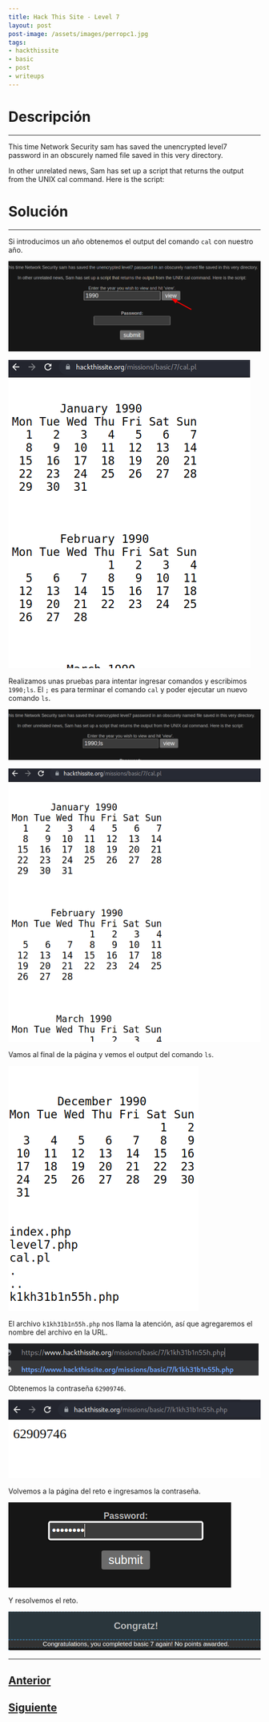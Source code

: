 ```yaml
---
title: Hack This Site - Level 7
layout: post
post-image: /assets/images/perropc1.jpg 
tags:
- hackthissite
- basic
- post
- writeups
---
```

# Descripción
---

This time Network Security sam has saved the unencrypted level7 password in an obscurely named file saved in this very directory.

In other unrelated news, Sam has set up a script that returns the output from the UNIX cal command. Here is the script:


# Solución
---

Si introducimos un año obtenemos el output del comando `cal` con nuestro año.

![](/images/images-hts-basic/level7-1.png)

![](/images/images-hts-basic/level7-2.png)

Realizamos unas pruebas para intentar ingresar comandos y escribimos `1990;ls`. El `;` es para terminar el comando `cal` y poder ejecutar un nuevo comando `ls`.


![](/images/images-hts-basic/level7-3.png)

![](/images/images-hts-basic/level7-4.png)

Vamos al final de la página y vemos el output del comando `ls`.

![](/images/images-hts-basic/level7-5.png)

El archivo `k1kh31b1n55h.php` nos llama la atención, así que agregaremos el nombre del archivo en la URL.

![](/images/images-hts-basic/level7-6.png)

Obtenemos la contraseña `62909746`.

![](/images/images-hts-basic/level7-7.png)

Volvemos a la página del reto e ingresamos la contraseña.

![](/images/images-hts-basic/level7-8.png)

Y resolvemos el reto.

![](/images/images-hts-basic/level7-9.png)

---

## [Anterior](/Level-6)
## [Siguiente](/Level-8)